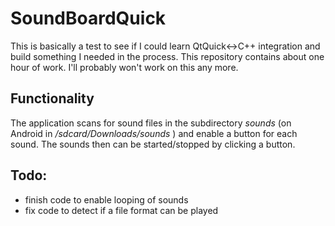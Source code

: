 # SoundBoardQuick

This is basically a test to see if I could learn QtQuick<->C++ integration and build something I needed in the process.
This repository contains about one hour of work. I'll probably won't work on this any more.

## Functionality

The application scans for sound files in the subdirectory *sounds* (on Android in */sdcard/Downloads/sounds* ) and enable a button for each sound.
The sounds then can be started/stopped by clicking a button.

## Todo:

* finish code to enable looping of sounds
* fix code to detect if a file format can be played

